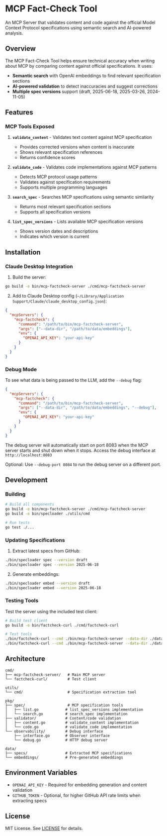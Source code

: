 # MCP Fact-Check Tool

An MCP Server that validates content and code against the official Model Context Protocol specifications using semantic search and AI-powered analysis.

## Overview

The MCP Fact-Check Tool helps ensure technical accuracy when writing about MCP by comparing content against official specifications. It uses:

- **Semantic search** with OpenAI embeddings to find relevant specification sections
- **AI-powered validation** to detect inaccuracies and suggest corrections
- **Multiple spec versions** support (draft, 2025-06-18, 2025-03-26, 2024-11-05)

## Features

### MCP Tools Exposed

1. **`validate_content`** - Validates text content against MCP specification

   - Provides corrected versions when content is inaccurate
   - Shows relevant specification references
   - Returns confidence scores

2. **`validate_code`** - Validates code implementations against MCP patterns

   - Detects MCP protocol usage patterns
   - Validates against specification requirements
   - Supports multiple programming languages

3. **`search_spec`** - Searches MCP specifications using semantic similarity

   - Returns most relevant specification sections
   - Supports all specification versions

4. **`list_spec_versions`** - Lists available MCP specification versions
   - Shows version dates and descriptions
   - Indicates which version is current

## Installation

### Claude Desktop Integration

1. Build the server:

```bash
go build -o bin/mcp-factcheck-server ./cmd/mcp-factcheck-server
```

2. Add to Claude Desktop config (`~/Library/Application Support/Claude/claude_desktop_config.json`):

```json
{
  "mcpServers": {
    "mcp-factcheck": {
      "command": "/path/to/bin/mcp-factcheck-server",
      "args": ["--data-dir", "/path/to/data/embeddings"],
      "env": {
        "OPENAI_API_KEY": "your-api-key"
      }
    }
  }
}
```

### Debug Mode

To see what data is being passed to the LLM, add the `--debug` flag:

```json
{
  "mcpServers": {
    "mcp-factcheck": {
      "command": "/path/to/bin/mcp-factcheck-server",
      "args": ["--data-dir", "/path/to/data/embeddings", "--debug"],
      "env": {
        "OPENAI_API_KEY": "your-api-key"
      }
    }
  }
}
```

The debug server will automatically start on port 8083 when the MCP server starts and shut down when it stops. Access the debug interface at `http://localhost:8083`

Optional: Use `--debug-port 8084` to run the debug server on a different port.

## Development

### Building

```bash
# Build all components
go build -o bin/mcp-factcheck-server ./cmd/mcp-factcheck-server
go build -o bin/specloader ./utils/cmd

# Run tests
go test ./...
```

### Updating Specifications

1. Extract latest specs from GitHub:

```bash
./bin/specloader spec --version draft
./bin/specloader spec --version 2025-06-18
```

2. Generate embeddings:

```bash
./bin/specloader embed --version draft
./bin/specloader embed --version 2025-06-18
```

### Testing Tools

Test the server using the included test client:

```bash
# Build test client
go build -o bin/factcheck-curl ./cmd/factcheck-curl

# Test tools
./bin/factcheck-curl --cmd ./bin/mcp-factcheck-server --data-dir ./data/embeddings tools/list
./bin/factcheck-curl --cmd ./bin/mcp-factcheck-server --data-dir ./data/embeddings tools/call validate_content '{"content":"MCP is a protocol"}'
```

## Architecture

```text
cmd/
├── mcp-factcheck-server/   # Main MCP server
└── factcheck-curl/         # Test client

utils/
└── cmd/                    # Specification extraction tool

pkg/
├── spec/                   # MCP specification tools
│   ├── list.go            # list_spec_versions implementation
│   └── search.go          # search_spec implementation
├── validator/             # Content/code validation
│   ├── content.go         # validate_content implementation
│   └── code.go            # validate_code implementation
└── observability/         # Debug interface
    ├── interface.go       # Observer interface
    └── debug.go           # HTTP debug server

data/
├── specs/                 # Extracted MCP specifications
└── embeddings/            # Pre-generated embeddings
```

## Environment Variables

- `OPENAI_API_KEY` - Required for embedding generation and content validation
- `GITHUB_TOKEN` - Optional, for higher GitHub API rate limits when extracting specs

## License

MIT License. See [LICENSE](LICENSE) for details.

